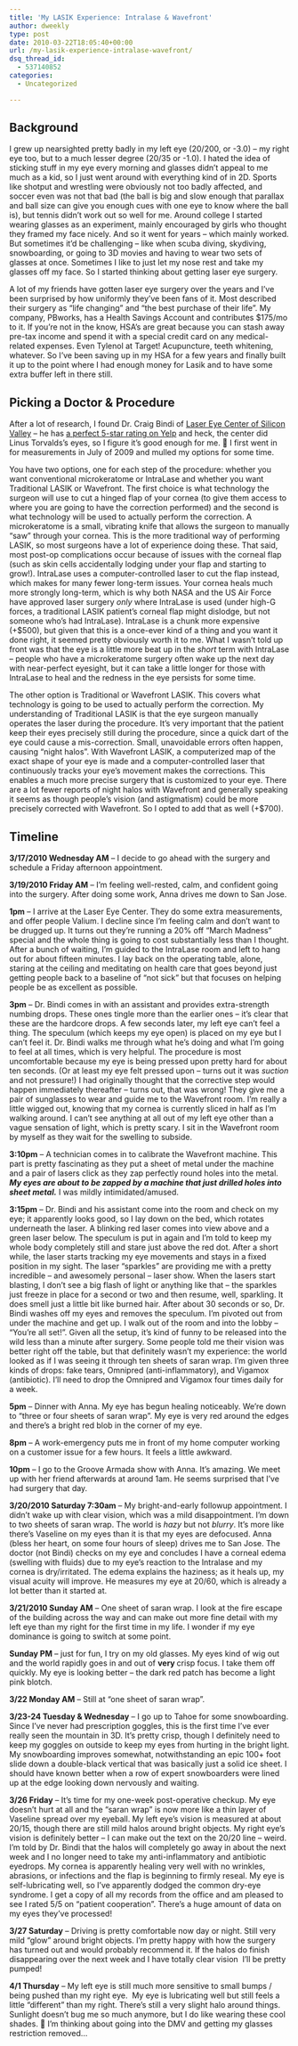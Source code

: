 ```yaml
---
title: 'My LASIK Experience: Intralase & Wavefront'
author: dweekly
type: post
date: 2010-03-22T18:05:40+00:00
url: /my-lasik-experience-intralase-wavefront/
dsq_thread_id:
  - 537140852
categories:
  - Uncategorized

---
```

## Background

I grew up nearsighted pretty badly in my left eye (20/200, or -3.0) &#8211; my right eye too, but to a much lesser degree (20/35 or -1.0). I hated the idea of sticking stuff in my eye every morning and glasses didn&#8217;t appeal to me much as a kid, so I just went around with everything kind of in 2D. Sports like shotput and wrestling were obviously not too badly affected, and soccer even was not that bad (the ball is big and slow enough that parallax and ball size can give you enough cues with one eye to know where the ball is), but tennis didn&#8217;t work out so well for me. Around college I started wearing glasses as an experiment, mainly encouraged by girls who thought they framed my face nicely. And so it went for years &#8211; which mainly worked. But sometimes it&#8217;d be challenging &#8211; like when scuba diving, skydiving, snowboarding, or going to 3D movies and having to wear two sets of glasses at once. Sometimes I like to just let my nose rest and take my glasses off my face. So I started thinking about getting laser eye surgery.

<!--more-->A lot of my friends have gotten laser eye surgery over the years and I&#8217;ve been surprised by how uniformly they&#8217;ve been fans of it. Most described their surgery as &#8220;life changing&#8221; and &#8220;the best purchase of their life&#8221;. My company, PBworks, has a Health Savings Account and contributes $175/mo to it. If you&#8217;re not in the know, HSA&#8217;s are great because you can stash away pre-tax income and spend it with a special credit card on any medical-related expenses. Even Tylenol at Target! Acupuncture, teeth whitening, whatever. So I&#8217;ve been saving up in my HSA for a few years and finally built it up to the point where I had enough money for Lasik and to have some extra buffer left in there still.

## Picking a Doctor & Procedure

After a lot of research, I found Dr. Craig Bindi of [Laser Eye Center of Silicon Valley][1] &#8211; he has [a perfect 5-star rating on Yelp][2] and heck, the center did Linus Torvalds&#8217;s eyes, so I figure it&#8217;s good enough for me. 🙂 I first went in for measurements in July of 2009 and mulled my options for some time.

You have two options, one for each step of the procedure: whether you want conventional microkeratome or IntraLase and whether you want Traditional LASIK or Wavefront. The first choice is what technology the surgeon will use to cut a hinged flap of your cornea (to give them access to where you are going to have the correction performed) and the second is what technology will be used to actually perform the correction. A microkeratome is a small, vibrating knife that allows the surgeon to manually &#8220;saw&#8221; through your cornea. This is the more traditional way of performing LASIK, so most surgeons have a lot of experience doing these. That said, most post-op complications occur because of issues with the corneal flap (such as skin cells accidentally lodging under your flap and starting to grow!). IntraLase uses a computer-controlled laser to cut the flap instead, which makes for many fewer long-term issues. Your cornea heals much more strongly long-term, which is why both NASA and the US Air Force have approved laser surgery _only_ where IntraLase is used (under high-G forces, a traditional LASIK patient&#8217;s corneal flap might dislodge, but not someone who&#8217;s had IntraLase). IntraLase is a chunk more expensive (+$500), but given that this is a once-ever kind of a thing and you want it done right, it seemed pretty obviously worth it to me. What I wasn&#8217;t told up front was that the eye is a little more beat up in the _short_ term with IntraLase &#8211; people who have a microkeratome surgery often wake up the next day with near-perfect eyesight, but it can take a little longer for those with IntraLase to heal and the redness in the eye persists for some time.

The other option is Traditional or Wavefront LASIK. This covers what technology is going to be used to actually perform the correction. My understanding of Traditional LASIK is that the eye surgeon manually operates the laser during the procedure. It&#8217;s very important that the patient keep their eyes precisely still during the procedure, since a quick dart of the eye could cause a mis-correction. Small, unavoidable errors often happen, causing &#8220;night halos&#8221;. With Wavefront LASIK, a computerized map of the exact shape of your eye is made and a computer-controlled laser that continuously tracks your eye&#8217;s movement makes the corrections. This enables a much more precise surgery that is customized to your eye. There are a lot fewer reports of night halos with Wavefront and generally speaking it seems as though people&#8217;s vision (and astigmatism) could be more precisely corrected with Wavefront. So I opted to add that as well (+$700).

## Timeline

**3/17/2010 Wednesday AM** &#8211; I decide to go ahead with the surgery and schedule a Friday afternoon appointment.

**3/19/2010 Friday AM** &#8211; I&#8217;m feeling well-rested, calm, and confident going into the surgery. After doing some work, Anna drives me down to San Jose.

**1pm** &#8211; I arrive at the Laser Eye Center. They do some extra measurements, and offer people Valium. I decline since I&#8217;m feeling calm and don&#8217;t want to be drugged up. It turns out they&#8217;re running a 20% off &#8220;March Madness&#8221; special and the whole thing is going to cost substantially less than I thought. After a bunch of waiting, I&#8217;m guided to the IntraLase room and left to hang out for about fifteen minutes. I lay back on the operating table, alone, staring at the ceiling and meditating on health care that goes beyond just getting people back to a baseline of &#8220;not sick&#8221; but that focuses on helping people be as excellent as possible.

**3pm** &#8211; Dr. Bindi comes in with an assistant and provides extra-strength numbing drops. These ones tingle more than the earlier ones &#8211; it&#8217;s clear that these are the hardcore drops. A few seconds later, my left eye can&#8217;t feel a thing. The speculum (which keeps my eye open) is placed on my eye but I can&#8217;t feel it. Dr. Bindi walks me through what he&#8217;s doing and what I&#8217;m going to feel at all times, which is very helpful. The procedure is most uncomfortable because my eye is being pressed upon pretty hard for about ten seconds. (Or at least my eye felt pressed upon &#8211; turns out it was _suction_ and not pressure!) I had originally thought that the corrective step would happen immediately thereafter &#8211; turns out, that was wrong! They give me a pair of sunglasses to wear and guide me to the Wavefront room. I&#8217;m really a little wigged out, knowing that my cornea is currently sliced in half as I&#8217;m walking around. I can&#8217;t see anything at all out of my left eye other than a vague sensation of light, which is pretty scary. I sit in the Wavefront room by myself as they wait for the swelling to subside.

**3:10pm** &#8211; A technician comes in to calibrate the Wavefront machine. This part is pretty fascinating as they put a sheet of metal under the machine and a pair of lasers click as they zap perfectly round holes into the metal. **_My eyes are about to be zapped by a machine that just drilled holes into sheet metal.<span style="font-weight: normal;"><span style="font-style: normal;"> I was mildly intimidated/amused.</span></span>_**

**_<span style="font-weight: normal;"><span style="font-style: normal;"><strong>3:15pm</strong> &#8211; Dr. Bindi and his assistant come into the room and check on my eye; it apparently looks good, so I lay down on the bed, which rotates underneath the laser. A blinking red laser comes into view above and a green laser below. The speculum is put in again and I&#8217;m told to keep my whole body completely still and stare just above the red dot. After a short while, the laser starts tracking my eye movements and stays in a fixed position in my sight. The laser &#8220;sparkles&#8221; are providing me with a pretty incredible &#8211; and awesomely personal &#8211; laser show. When the lasers start blasting, I don&#8217;t see a big flash of light or anything like that &#8211; the sparkles just freeze in place for a second or two and then resume, well, sparkling. It does smell just a little bit like burned hair. After about 30 seconds or so, Dr. Bindi washes off my eyes and removes the speculum. I&#8217;m pivoted out from under the machine and get up. I walk out of the room and into the lobby &#8211; &#8220;You&#8217;re all set!&#8221;. Given all the setup, it&#8217;s kind of funny to be released into the wild less than a minute after surgery. Some people told me their vision was better right off the table, but that definitely wasn&#8217;t my experience: the world looked as if I was seeing it through ten sheets of saran wrap. I&#8217;m given three kinds of drops: fake tears, Omnipred (anti-inflammatory), and Vigamox (antibiotic). I&#8217;ll need to drop the Omnipred and Vigamox four times daily for a week.</span></span>_**

**5pm** &#8211; Dinner with Anna. My eye has begun healing noticeably. We&#8217;re down to &#8220;three or four sheets of saran wrap&#8221;. My eye is very red around the edges and there&#8217;s a bright red blob in the corner of my eye.

**8pm** &#8211; A work-emergency puts me in front of my home computer working on a customer issue for a few hours. It feels a little awkward.

**10pm** &#8211; I go to the Groove Armada show with Anna. It&#8217;s amazing. We meet up with her friend afterwards at around 1am. He seems surprised that I&#8217;ve had surgery that day.

**3/20/2010 Saturday 7:30am** &#8211; My bright-and-early followup appointment. I didn&#8217;t wake up with clear vision, which was a mild disappointment. I&#8217;m down to two sheets of saran wrap. The world is _hazy_ but not _blurry_. It&#8217;s more like there&#8217;s Vaseline on my eyes than it is that my eyes are defocused. Anna (bless her heart, on some four hours of sleep) drives me to San Jose. The doctor (not Bindi) checks on my eye and concludes I have a corneal edema (swelling with fluids) due to my eye&#8217;s reaction to the Intralase and my cornea is dry/irritated. The edema explains the haziness; as it heals up, my visual acuity will improve. He measures my eye at 20/60, which is already a lot better than it started at.

**_<span style="font-weight: normal;"><span style="font-style: normal;"><strong>3/21/2010 Sunday AM</strong> &#8211; One sheet of saran wrap. I look at the fire escape of the building across the way and can make out more fine detail with my left eye than my right for the first time in my life. I wonder if my eye dominance is going to switch at some point.</span></span>_**

**_<span style="font-weight: normal;"><span style="font-style: normal;"><strong>Sunday PM</strong> &#8211; just for fun, I try on my old glasses. My eyes kind of wig out and the world rapidly goes in and out of <strong>very </strong>crisp focus. I take them off quickly. My eye is looking better &#8211; the dark red patch has become a light pink blotch.</span></span>_**

**_<span style="font-weight: normal;"><span style="font-style: normal;"><strong>3/22 Monday AM</strong> &#8211; Still at &#8220;one sheet of saran wrap&#8221;.</span></span>_**

**3/23-24 Tuesday & Wednesday** &#8211; I go up to Tahoe for some snowboarding. Since I&#8217;ve never had prescription goggles, this is the first time I&#8217;ve ever really seen the mountain in 3D. It&#8217;s pretty crisp, though I definitely need to keep my goggles on outside to keep my eyes from hurting in the bright light. My snowboarding improves somewhat, notwithstanding an epic 100+ foot slide down a double-black vertical that was basically just a solid ice sheet. I should have known better when a row of expert snowboarders were lined up at the edge looking down nervously and waiting.

**3/26 Friday** &#8211; It&#8217;s time for my one-week post-operative checkup. My eye doesn&#8217;t hurt at all and the &#8220;saran wrap&#8221; is now more like a thin layer of Vaseline spread over my eyeball. My left eye&#8217;s vision is measured at about 20/15, though there are still mild halos around bright objects. My right eye&#8217;s vision is definitely better &#8211; I can make out the text on the 20/20 line &#8211; weird. I&#8217;m told by Dr. Bindi that the halos will completely go away in about the next week and I no longer need to take my anti-inflammatory and antibiotic eyedrops. My cornea is apparently healing very well with no wrinkles, abrasions, or infections and the flap is beginning to firmly reseal. My eye is self-lubricating well, so I&#8217;ve apparently dodged the common dry-eye syndrome. I get a copy of all my records from the office and am pleased to see I rated 5/5 on &#8220;patient cooperation&#8221;. There&#8217;s a huge amount of data on my eyes they&#8217;ve processed!

**3/27 Saturday** &#8211; Driving is pretty comfortable now day or night. Still very mild &#8220;glow&#8221; around bright objects. I&#8217;m pretty happy with how the surgery has turned out and would probably recommend it. If the halos do finish disappearing over the next week and I have totally clear vision  I&#8217;ll be pretty pumped!

**4/1 Thursday** &#8211; My left eye is still much more sensitive to small bumps / being pushed than my right eye.  My eye is lubricating well but still feels a little &#8220;different&#8221; than my right. There&#8217;s still a very slight halo around things. Sunlight doesn&#8217;t bug me so much anymore, but I do like wearing these cool shades. 🙂 I&#8217;m thinking about going into the DMV and getting my glasses restriction removed&#8230;

 [1]: http://www.2020eyesite.com/
 [2]: http://www.yelp.com/biz/craig-s-bindi-md-san-jose